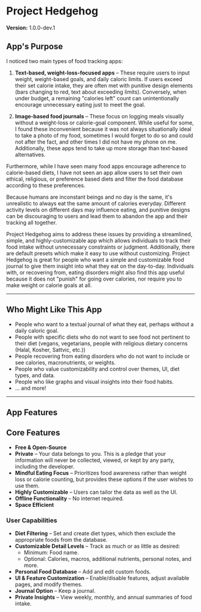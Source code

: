 # Project Hedgehog  

**Version:** 1.0.0-dev.1  

## App's Purpose  

I noticed two main types of food tracking apps:  

1. **Text-based, weight-loss-focused apps** – These require users to input weight, weight-based goals, and daily caloric limits. If users exceed their set calorie intake, they are often met with punitive design      elements (bars changing to red, text about exceeding limits). Conversely, when under budget, a remaining "calories left" count can unintentionally encourage unnecessary eating just to meet the goal.

2. **Image-based food journals** – These focus on logging meals visually without a weight-loss or calorie-goal component. While useful for some, I found these inconvenient because it was not always situationally 
     ideal to take a photo of my food, sometimes I would forget to do so and could not after the fact, and other times I did not have my phone on me. Additionally, these apps tend to take up more storage than 
     text-based alternatives.

Furthermore, while I have seen many food apps encourage adherence to calorie-based diets, I have not seen an app allow users to set their own ethical, religious, or preference based diets and filter the food database according to these preferences. 

Because humans are inconstant beings and no day is the same, it's unrealistic to always eat the same amount of calories everyday. Different activity levels on different days may influence eating, and punitive designs can be discouraging to users and lead them to abandon the app and their tracking all together. 

Project Hedgehog aims to address these issues by providing a streamlined, simple, and highly-customizable app which allows individuals to track their food intake without unnecessary constraints or judgment. Additionally, there are default presets which make it easy to use without customizing. Project Hedgehog is great for people who want a simple and customizable food journal to give them insight into what they eat on the day-to-day. Individuals with, or recovering from, eating disorders might also find this app useful because it does not "punish" for going over calories, nor require you to make weight or calorie goals at all.

---

## Who Might Like This App  

- People who want to a textual journal of what they eat, perhaps without a daily caloric goal.  
- People with specific diets who do not want to see food not pertinent to their diet (vegans, vegetarians, people with religious dietary concerns (Halal, Kosher, Sattvic, etc.))  
- People recovering from eating disorders who do not want to include or see calories, macronutrients, or weights.  
- People who value customizability and control over themes, UI, diet types, and data.  
- People who like graphs and visual insights into their food habits.  
- ... and more!

---

## App Features  

## Core Features

- **Free & Open-Source**
- **Private** – Your data belongs to you. This is a pledge that your information will never be collected, viewed, or kept by any party, including the developer.
- **Mindful Eating Focus** – Prioritizes food awareness rather than weight loss or calorie counting, but provides these options if the user wishes to use them.  
- **Highly Customizable** – Users can tailor the data as well as the UI.
- **Offline Functionality** – No internet required.  
- **Space Efficient** 

### User Capabilities  

- **Diet Filtering** – Set and create diet types, which then exclude the appropriate foods from the database.  
- **Customizable Detail Levels** – Track as much or as little as desired:  
  - Minimum: Food name.  
  - Optional: Calories, macros, additional nutrients, personal notes, and more.  
- **Personal Food Database** – Add and edit custom foods.  
- **UI & Feature Customization** – Enable/disable features, adjust available pages, and modify themes.  
- **Journal Option** – Keep a journal.
- **Private Insights** – View weekly, monthly, and annual summaries of food intake.  
